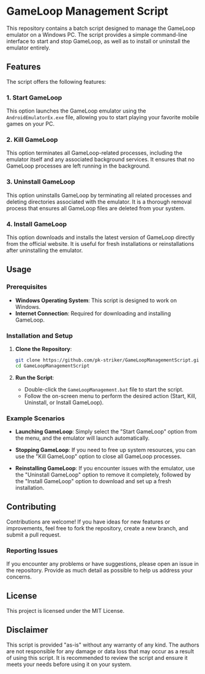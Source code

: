 # GameLoop Management Script

This repository contains a batch script designed to manage the GameLoop emulator on a Windows PC. The script provides a simple command-line interface to start and stop GameLoop, as well as to install or uninstall the emulator entirely.

## Features

The script offers the following features:

### 1. Start GameLoop
This option launches the GameLoop emulator using the `AndroidEmulatorEx.exe` file, allowing you to start playing your favorite mobile games on your PC.

### 2. Kill GameLoop
This option terminates all GameLoop-related processes, including the emulator itself and any associated background services. It ensures that no GameLoop processes are left running in the background.

### 3. Uninstall GameLoop
This option uninstalls GameLoop by terminating all related processes and deleting directories associated with the emulator. It is a thorough removal process that ensures all GameLoop files are deleted from your system.

### 4. Install GameLoop
This option downloads and installs the latest version of GameLoop directly from the official website. It is useful for fresh installations or reinstallations after uninstalling the emulator.

## Usage

### Prerequisites

- **Windows Operating System**: This script is designed to work on Windows.
- **Internet Connection**: Required for downloading and installing GameLoop.

### Installation and Setup

1. **Clone the Repository**:
   ```bash
   git clone https://github.com/pk-striker/GameLoopManagementScript.git
   cd GameLoopManagementScript
   ```

2. **Run the Script**:
   - Double-click the `GameLoopManagement.bat` file to start the script.
   - Follow the on-screen menu to perform the desired action (Start, Kill, Uninstall, or Install GameLoop).

### Example Scenarios

- **Launching GameLoop**: Simply select the "Start GameLoop" option from the menu, and the emulator will launch automatically.
  
- **Stopping GameLoop**: If you need to free up system resources, you can use the "Kill GameLoop" option to close all GameLoop processes.

- **Reinstalling GameLoop**: If you encounter issues with the emulator, use the "Uninstall GameLoop" option to remove it completely, followed by the "Install GameLoop" option to download and set up a fresh installation.

## Contributing

Contributions are welcome! If you have ideas for new features or improvements, feel free to fork the repository, create a new branch, and submit a pull request.

### Reporting Issues

If you encounter any problems or have suggestions, please open an issue in the repository. Provide as much detail as possible to help us address your concerns.

## License

This project is licensed under the MIT License.

## Disclaimer

This script is provided "as-is" without any warranty of any kind. The authors are not responsible for any damage or data loss that may occur as a result of using this script. It is recommended to review the script and ensure it meets your needs before using it on your system.
